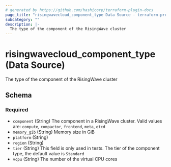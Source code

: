 ```yaml
---
# generated by https://github.com/hashicorp/terraform-plugin-docs
page_title: "risingwavecloud_component_type Data Source - terraform-provider-risingwavecloud"
subcategory: ""
description: |-
  The type of the component of the RisingWave cluster
---
```


# risingwavecloud_component_type (Data Source)

The type of the component of the RisingWave cluster



<!-- schema generated by tfplugindocs -->
## Schema

### Required

- `component` (String) The component in a RisingWave cluster. Valid values are: `compute`, `compactor`, `frontend`, `meta`, `etcd`
- `memory_gib` (String) Memory size in GiB
- `platform` (String)
- `region` (String)
- `tier` (String) This field is only used in tests. The tier of the component type, the default value is `Standard`
- `vcpu` (String) The number of the virtual CPU cores

